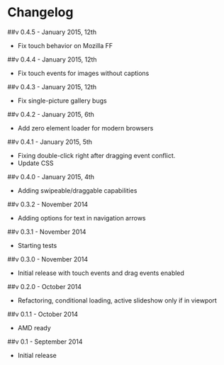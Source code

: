 # Changelog

##v 0.4.5 - January 2015, 12th
- Fix touch behavior on Mozilla FF

##v 0.4.4 - January 2015, 12th
- Fix touch events for images without captions

##v 0.4.3 - January 2015, 12th
- Fix single-picture gallery bugs

##v 0.4.2 - January 2015, 6th
- Add zero element loader for modern browsers

##v 0.4.1 - January 2015, 5th
- Fixing double-click right after dragging event conflict. 
- Update CSS

##v 0.4.0 - January 2015, 4th
- Adding swipeable/draggable capabilities

##v 0.3.2 - November 2014
- Adding options for text in navigation arrows

##v 0.3.1 - November 2014
- Starting tests

##v 0.3.0 - November 2014
- Initial release with touch events and drag events enabled

##v 0.2.0 - October 2014
- Refactoring, conditional loading, active slideshow only if in viewport

##v 0.1.1 - October 2014
- AMD ready

##v 0.1 - September 2014
- Initial release
